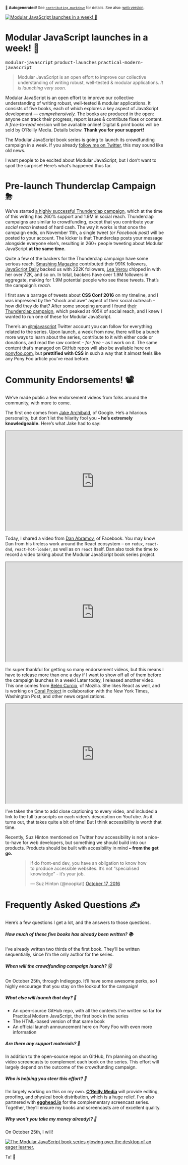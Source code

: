 <sub>&#x1F6A8; <strong>Autogenerated!</strong> See <a href="https://github.com/ponyfoo/articles/tree/noindex/contributing.markdown"><code>contributing.markdown</code></a> for details. See also: <a href="https://ponyfoo.com/articles/modular-javascript-launches-soon">web version</a>.</sub>

<a href="https://ponyfoo.com/articles/modular-javascript-launches-soon"><div><img src="https://i.imgur.com/WAuAqzD.png" alt="Modular JavaScript launches in a week! &#x1F680;"></div></a>

<h1>Modular JavaScript launches in a week! &#x1F680;</h1>

<p><kbd>modular-javascript</kbd> <kbd>product-launches</kbd> <kbd>practical-modern-javascript</kbd></p>

<blockquote><p>Modular JavaScript is an open effort to improve our collective understanding of writing robust, well-tested &amp; modular applications. <em>It is launching very soon.</em></p>
</blockquote>

<div><p>Modular JavaScript is an open effort to improve our collective understanding of writing robust, well-tested &amp; modular applications. It consists of five books, each of which explores a key aspect of JavaScript development <em>&#x2014; comprehensively.</em> The books are produced in the open: anyone can track their progress, report issues &amp; contribute fixes or content. A <em>free-to-read</em> version will be available online! Digital &amp; print books will be sold by O&#x2019;Reilly Media. Details below. <strong>Thank you for your support!</strong></p></div>

<blockquote></blockquote>

<div><p>The Modular JavaScript book series is going to launch its crowdfunding campaign in a week. If you already <a href="https://twitter.com/nzgb" target="_blank" rel="noopener noreferrer" aria-label="@nzgb on Twitter">follow me on Twitter</a>, this may sound like old news.</p> <p>I want people to be excited about Modular JavaScript, but I don&#x2019;t want to spoil the surprise! Here&#x2019;s what&#x2019;s happened thus far.</p> <h1 id="pre-launch-thunderclap-campaign">Pre-launch Thunderclap Campaign &#x26C8;</h1> <p>We&#x2019;ve started <a href="https://www.thunderclap.it/projects/48158-modular-javascript-book-series" target="_blank" rel="noopener noreferrer" aria-label="Modular JavaScript Book Series on Thunderclap">a highly successful Thunderclap campaign</a>, which at the time of this writing has 260% support and 1.9M in social reach. Thunderclap campaigns are similar to crowdfunding, except that you contribute your <em>social reach</em> instead of hard cash. The way it works is that once the campaign ends, on November 11th, a single tweet <em>(or Facebook post)</em> will be posted to your account. The kicker is that Thunderclap posts your message alongside everyone else&#x2019;s, resulting in 260+ people tweeting about Modular JavaScript <strong>at the same time.</strong></p> <p>Quite a few of the backers for the Thunderclap campaign have some serious reach. <a href="https://www.smashingmagazine.com/" target="_blank" rel="noopener noreferrer" aria-label="Smashing Magazine website">Smashing Magazine</a> contributed their 991K followers, <a href="https://twitter.com/javascriptdaily" target="_blank" rel="noopener noreferrer" aria-label="@javascriptdaily on Twitter">JavaScript Daily</a> backed us with 222K followers, <a href="https://twitter.com/leaverou" target="_blank" rel="noopener noreferrer" aria-label="@leaverou on Twitter">Lea Verou</a> chipped in with her over 72K, and so on. In total, backers have over 1.9M followers in aggregate, making for 1.9M potential people who see these tweets. That&#x2019;s the campaign&#x2019;s <em>reach</em>.</p> <p>I first saw a barrage of tweets about <strong>CSS Conf 2016</strong> on my timeline, and I was impressed by the &#x201C;shock and awe&#x201D; aspect of their social outreach &#x2013; how did they do that? After some snooping around I found <a href="https://www.thunderclap.it/projects/46409-cssconf-2016" target="_blank" rel="noopener noreferrer" aria-label="CSS Conf 2016 on Thunderclap">their Thunderclap campaign</a>, which peaked at 405K of social reach, and I knew I wanted to run one of these for Modular JavaScript.</p> <p>There&#x2019;s an <a href="https://twitter.com/mjavascript" target="_blank" rel="noopener noreferrer" aria-label="@mjavascript on Twitter">@mjavascript</a> Twitter account you can follow for everything related to the series. Upon launch, a week from now, there will be a bunch more ways to learn about the series, contribute to it with either code or donations, and read the raw content <em>&#x2013; for free &#x2013;</em> as I work on it. The same content that&#x2019;s managed on GitHub repos will also be available here on <a href="https://ponyfoo.com/">ponyfoo.com</a>, but <strong>prettified with CSS</strong> in such a way that it almost feels like any Pony Foo article you&#x2019;ve read before.</p></div>

<div><h1 id="community-endorsements">Community Endorsements! &#x1F4FD;</h1> <p>We&#x2019;ve made public a few endorsement videos from folks around the community, with more to come.</p> <p>The first one comes from <a href="https://jakearchibald.com/" target="_blank" rel="noopener noreferrer" aria-label="Jake&apos;s website">Jake Archibald</a>, of Google. He&#x2019;s a hilarious personality, but don&#x2019;t let the hilarity fool you <strong>&#x2013; he&#x2019;s extremely knowledgeable.</strong> Here&#x2019;s what Jake had to say:</p> <iframe width="560" height="315" src="https://www.youtube.com/embed/MpP4MHFrIF4" allowfullscreen></iframe> <p>Today, I shared a video from <a href="https://github.com/gaearon" target="_blank" rel="noopener noreferrer" aria-label="@gaeron on GitHub">Dan Abramov</a>, of Facebook. You may know Dan from his tireless work around the React ecosystem &#x2013; on <code class="md-code md-code-inline">redux</code>, <code class="md-code md-code-inline">react-dnd</code>, <code class="md-code md-code-inline">react-hot-loader</code>, as well as on <code class="md-code md-code-inline">react</code> itself. Dan also took the time to record a video talking about the Modular JavaScript book series project.</p> <iframe width="560" height="315" src="https://www.youtube.com/embed/vPs9Djjjq10" allowfullscreen></iframe> <p>I&#x2019;m super thankful for getting so many endorsement videos, but this means I have to release more than one a day if I want to show off all of them before the campaign launches in a week! Later today, I released another video. This one comes from <a href="https://twitter.com/okbel" target="_blank" rel="noopener noreferrer" aria-label="@okbel on Twitter">Bel&#xE9;n Curcio</a>, of Mozilla. She likes React as well, and is working on <a href="https://github.com/coralproject" target="_blank" rel="noopener noreferrer" aria-label="Coral Project is on GitHub">Coral Project</a> in collaboration with the New York Times, Washington Post, and other news organizations.</p> <iframe width="560" height="315" src="https://www.youtube.com/embed/_Zy3jOo_7HM" allowfullscreen></iframe> <p>I&#x2019;ve taken the time to add close captioning to every video, and included a link to the full transcripts on each video&#x2019;s description on YouTube. As it turns out, that takes quite a bit of time! But I think accessibility is worth that time.</p> <p>Recently, Suz Hinton mentioned on Twitter how accessibility is not a nice-to-have for web developers, but something we should build into our products. Products should be built with accesibility in mind <strong>&#x2013; from the get go.</strong></p> <figure class="twitter-tweet-figure"><blockquote class="twitter-tweet"><p>if do front-end dev, you have an obligation to know how to produce accessible websites. It&#x2019;s not &#x201C;specialised knowledge&#x201D; - it&#x2019;s your job.</p>&#x2014; Suz Hinton (@noopkat) <a href="https://twitter.com/noopkat/status/788128157585010688">October 17, 2016</a></blockquote> </figure><h1 id="frequently-asked-questions">Frequently Asked Questions &#x270D;</h1> <p>Here&#x2019;s a few questions I get a lot, and the answers to those questions.</p> <h5 id="how-much-of-these-five-books-has-already-been-written">How much of these five books has already been written? &#x1F4DA;</h5> <p>I&#x2019;ve already written two thirds of the first book. They&#x2019;ll be written sequentially, since I&#x2019;m the only author for the series.</p> <h5 id="when-will-the-crowdfunding-campaign-launch">When will the crowdfunding campaign launch? &#x1F5D3;</h5> <p>On October 25th, through Indiegogo. It&#x2019;ll have some awesome perks, so I highly encourage that you stay on the lookout for the campaign!</p> <h5 id="what-else-will-launch-that-day">What else will launch that day? &#x1F680;</h5> <ul> <li>An open-source GitHub repo, with all the contents I&#x2019;ve written so far for Practical Modern JavaScript, the first book in the series</li> <li>The HTML-based version of that same book</li> <li>An official launch announcement here on Pony Foo with even more information</li> </ul> <h5 id="are-there-any-support-materials">Are there any support materials? &#x1F392;</h5> <p>In addition to the open-source repos on GitHub, I&#x2019;m planning on shooting video screencasts to complement each book on the series. This effort will largely depend on the outcome of the crowdfunding campaign.</p> <h5 id="who-is-helping-you-steer-this-effort">Who is helping you steer this effort? &#x1F695;</h5> <p>I&#x2019;m largely working on this on my own. <a href="http://www.oreilly.com/" target="_blank" rel="noopener noreferrer" aria-label="Technology Books, Tech Conferences, IT Courses &amp; News"><strong>O&#x2019;Reilly Media</strong></a> will provide editing, proofing, and physical book distribution, which is a huge relief. I&#x2019;ve also partnered with <a href="https://egghead.io/" target="_blank" rel="noopener noreferrer" aria-label="Bite-size video tutorials for badass web developers"><strong>egghead.io</strong></a> for the complementary screencast series. Together, they&#x2019;ll ensure my books and screencasts are of excellent quality.</p> <h5 id="why-won-t-you-take-my-money-already">Why won&#x2019;t you take my money already!? &#x1F4B8;</h5> <p>On October 25th, I will!</p> <p><a href="https://mjavascript.com/" target="_blank" rel="noopener noreferrer" aria-label="Let&#x2019;s improve our collective understanding of writing robust, well-tested, modular JavaScript code."><img alt="The Modular JavaScript book series glowing over the desktop of an eager learner." class="" src="https://i.imgur.com/saRiGkb.png"></a></p> <p>Ta! &#x1F44B;</p></div>
